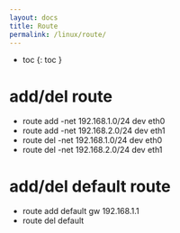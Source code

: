 ```yaml
---
layout: docs
title: Route
permalink: /linux/route/
---
```


* toc
{: toc }

# add/del route

* route add -net 192.168.1.0/24 dev eth0
* route add -net 192.168.2.0/24 dev eth1
* route del -net 192.168.1.0/24 dev eth0
* route del -net 192.168.2.0/24 dev eth1

# add/del default route

* route add default gw 192.168.1.1
* route del default
